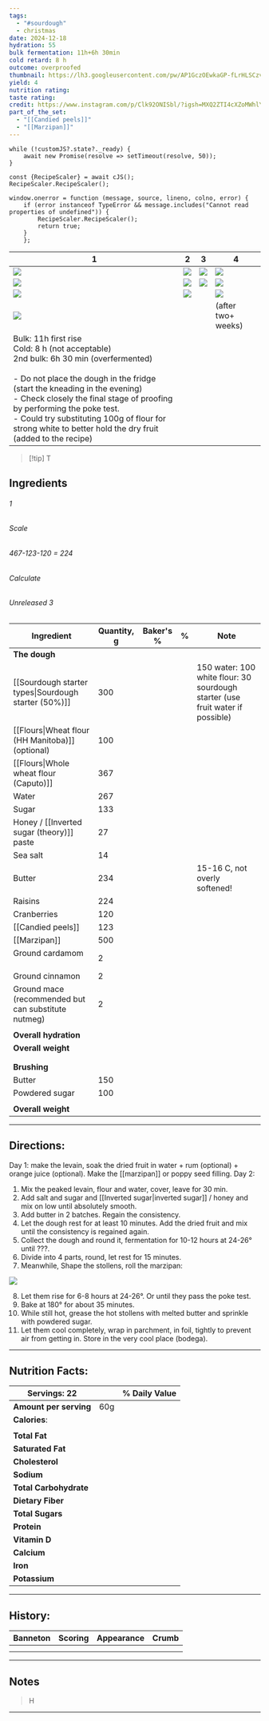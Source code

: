 ```yaml
---
tags:
  - "#sourdough"
  - christmas
date: 2024-12-18
hydration: 55
bulk fermentation: 11h+6h 30min
cold retard: 8 h
outcome: overproofed
thumbnail: https://lh3.googleusercontent.com/pw/AP1GczOEwkaGP-fLrHLSCzvNolhsnDOV6OTn0s2f6shLT80uIHMmMgp8N-khYUhtDKZ2XtePvOdbneajeHOp_5_i7eaQk3PGX8mmjR-XC2Iw2l-lE7IxXx2PJaaczPbLkS9Q-PPLWYikTi9qbs9fi6WUelaP=w1145-h858-s-no-gm?authuser=0
yield: 4
nutrition rating: 
taste rating: 
credit: https://www.instagram.com/p/Clk92ONISbl/?igsh=MXQ2ZTI4cXZoMWhlYQ%3D%3D&img_index=3
part_of_the_set:
  - "[[Candied peels]]"
  - "[[Marzipan]]"
---
```

```dataviewjs
while (!customJS?.state?._ready) { 
	await new Promise(resolve => setTimeout(resolve, 50)); 
} 

const {RecipeScaler} = await cJS();
RecipeScaler.RecipeScaler();

window.onerror = function (message, source, lineno, colno, error) {
	if (error instanceof TypeError && message.includes("Cannot read properties of undefined")) {
		RecipeScaler.RecipeScaler();
		return true;
	}
    };
```

| 1                                                                                                                                                                                                                                                                                                                                                                     | 2                                                                                                                                                                                                                                    | 3                                                                                                                                                                                                                                    | 4                                                                                                                                                                                                                                    |
| --------------------------------------------------------------------------------------------------------------------------------------------------------------------------------------------------------------------------------------------------------------------------------------------------------------------------------------------------------------------- | ------------------------------------------------------------------------------------------------------------------------------------------------------------------------------------------------------------------------------------ | ------------------------------------------------------------------------------------------------------------------------------------------------------------------------------------------------------------------------------------ | ------------------------------------------------------------------------------------------------------------------------------------------------------------------------------------------------------------------------------------ |
| ![](https://lh3.googleusercontent.com/pw/AP1GczM4JsI1ub6HOZFsc0UeR1h3D3h0aL18PDvEvQbCzBIYLCT-xwmdUAS1EQmL_AVeV5XfbVDViEduSbUo_Xr9yTXIdC4eEPg22ks1izV4AcTMclwh76x64RE6X2VOaBi901VKh7Rgw8Px2o1tuVxjU9Cw=w643-h858-s-no-gm?authuser=0)                                                                                                                                   | ![](https://lh3.googleusercontent.com/pw/AP1GczOXuQXUXPYtvxeUdO25O-hbfqf_3yEOnmExGaM8x_ap30rNFZK5XYtkwwHVbNFzuEUb7-ss02oG1Kqs8swBL6avCEYQegC918vuWzXRGiHuAEo5zCFb_30poRI7cFM-H-ZifbdhmiaL_GaW_t5gUQ_C=w1213-h858-s-no-gm?authuser=0) | ![](https://lh3.googleusercontent.com/pw/AP1GczM1Rc0D2cMwBOrMVwxfEmY81sDrMV6rWvXUWn8nzUdSKWDXWzawSfba1k-3Lr081Xw7Yvod4Qp4CeDPjjdQ6yUH8amxdxcClvEtBhoOympj73gcN2BgMzHQze4PAPIh2I3SFmXm9QiA1ZZLYeF_iQV1=w643-h858-s-no-gm?authuser=0)  | ![](https://lh3.googleusercontent.com/pw/AP1GczOPrcC4UPdVwjU81EJTDeDYuJ4zaeM1FMTACm3Fb3AgvYtC593iCdZVs0A6OjP5WCB11FxASqid1FaFOpR2cl-wLTpLo3HhcfSXye93pHg7Ro8bhe5XZECcj-dSF9zstlcyQDlfkdSvFlkQDpmi7nfC=w1119-h720-s-no-gm?authuser=0) |
| ![](https://lh3.googleusercontent.com/pw/AP1GczMAodU8rBrQxVxXRFDzxmFueTLkZ-Na_qUcHOFs2WMqfyo-oxE67JLC0syTESByCm9_gP5NMSGQM1PcNt3VYSZsvabpcybFW6uMk8wOhoXtTiZZ9uvOwn3WEmHEkrfPs7q7-afI9QBPCtliEEaDu-bH=w1145-h858-s-no-gm?authuser=0)                                                                                                                                  | ![](https://lh3.googleusercontent.com/pw/AP1GczNW9vumryhV3TuPUToXpK4Jm_Th1lA0nNP_1hjpNehIVGrj57-cpozeWBsCNJUQGZ9jm-aU4rltdhBI74dzESiO9A8fONqyCndzeLmlaBnsYiQbtKXlwYBPbQ7MV5cJBTAvngVLCljkLVpFHyi5CfNT=w643-h858-s-no-gm?authuser=0)  | ![](https://lh3.googleusercontent.com/pw/AP1GczOFloBs9PeRhz4SFPfME4P9ld8sva5NWz6RcdvlDoJLP8eyjUdsNZHtQVboxRI__yf6kBbUaxAb1IisyJvb17_P6mOV05qWG_lpC6MPrYIBJ744oz1rIP5dhzYUmwtg4CtVTCk3y3HXISWTlwEpkSzS=w1280-h784-s-no-gm?authuser=0) | ![](https://lh3.googleusercontent.com/pw/AP1GczOEwkaGP-fLrHLSCzvNolhsnDOV6OTn0s2f6shLT80uIHMmMgp8N-khYUhtDKZ2XtePvOdbneajeHOp_5_i7eaQk3PGX8mmjR-XC2Iw2l-lE7IxXx2PJaaczPbLkS9Q-PPLWYikTi9qbs9fi6WUelaP=w1145-h858-s-no-gm?authuser=0) |
| ![](https://lh3.googleusercontent.com/pw/AP1GczMlHDGmHKc2fuQSo00b5zGJ3kmqg5qKcjOZqTtbjIZr6L5ZDjkKSEimtKyH9RdC4MDGE3jbaHzmsZFBHdgI6ghwq6ZgEkhmM46gtNF6F-2XlGBGdL3hH14y_TzLWdX5JhE5VA171Zikowv6LMhWs5la=w1145-h858-s-no-gm?authuser=0)                                                                                                                                  | ![](https://lh3.googleusercontent.com/pw/AP1GczMdpam-wY8vlCQSDGOCpXoeMaw-gJQASfBDSGlYo9sCNjMXRrJ-2UTkgCJokVLwXXWa5t9IwFrY1Z8fgmWqaGAgoXRjc9nKnP45GWNBLUUiX6zQZVbYCkk8obOHu81Dps4oHYCshyKflbPuMQ5dGjd4=w1280-h720-s-no-gm?authuser=0) |                                                                                                                                                                                                                                      | ![](https://lh3.googleusercontent.com/pw/AP1GczO9uaMvrzKKpfTwTIszvfPn686kul3EuiTc7aQ1CdKmINTmFohZ33O3m4wcUs-OWYaFMCTQJxwRfnVYiOabm0iT_nktNBFiKSgUq43Srvq9f7yzwbErzwTuhzKFzFAoD-SZeWB9UIJeQKvwvRocs6Di=w1280-h960-s-no-gm?authuser=0) |
| ![](https://lh3.googleusercontent.com/pw/AP1GczOkpiyRoXD55vWp9vP8pLMY7620NmOLe1SQflxR4qhJZeLD5nux-7pxTqQwHNYrRpgthL7Lq4U4bWTmzFG1ugNFDpR3jE_BlMmsSji9FkdiSpu7T3WwgZ3tWbns-xW7erPz2z3xk0uaY4-csEw-JJLj=w1145-h858-s-no-gm?authuser=0)                                                                                                                                  |                                                                                                                                                                                                                                      |                                                                                                                                                                                                                                      | (after two+ weeks)                                                                                                                                                                                                                   |
| Bulk: 11h first rise<br>Cold: 8 h (not acceptable)<br>2nd bulk: 6h 30 min (overfermented)<br><br>- Do not place the dough in the fridge (start the kneading in the evening)<br>- Check closely the final stage of proofing by performing the poke test.<br>- Could try substituting 100g of flour for strong white to better hold the dry fruit (added to the recipe) |                                                                                                                                                                                                                                      |                                                                                                                                                                                                                                      |                                                                                                                                                                                                                                      |

> [!tip] T
## Ingredients

###### 1
###### Scale
###### 467-123-120 = 224
###### Calculate
###### Unreleased 3

| Ingredient                                           | Quantity, g | Baker's % | %   | Note                                                                           |
| ---------------------------------------------------- | ----------- | --------- | --- | ------------------------------------------------------------------------------ |
| **The dough**                                        |             |           |     |                                                                                |
| [[Sourdough starter types\|Sourdough starter (50%)]] | 300         |           |     | 150 water: 100 white flour: 30 sourdough starter (use fruit water if possible) |
| [[Flours\|Wheat flour (HH Manitoba)]] (optional)     | 100         |           |     |                                                                                |
| [[Flours\|Whole wheat flour (Caputo)]]               | 367         |           |     |                                                                                |
| Water                                                | 267         |           |     |                                                                                |
| Sugar                                                | 133         |           |     |                                                                                |
| Honey / [[Inverted sugar (theory)]] paste            | 27          |           |     |                                                                                |
| Sea salt                                             | 14          |           |     |                                                                                |
| Butter                                               | 234         |           |     | 15-16 C, not overly softened!                                                  |
| Raisins                                              | 224         |           |     |                                                                                |
| Cranberries                                          | 120         |           |     |                                                                                |
| [[Candied peels]]                                    | 123         |           |     |                                                                                |
| [[Marzipan]]                                         | 500         |           |     |                                                                                |
| Ground cardamom<br><br>                              | 2           |           |     |                                                                                |
| Ground cinnamon                                      | 2           |           |     |                                                                                |
| Ground mace (recommended but can substitute nutmeg)  | 2           |           |     |                                                                                |
|                                                      |             |           |     |                                                                                |
| **Overall hydration**                                |             |           |     |                                                                                |
| **Overall weight**                                   |             |           |     |                                                                                |
|                                                      |             |           |     |                                                                                |
|                                                      |             |           |     |                                                                                |
| **Brushing**                                         |             |           |     |                                                                                |
| Butter                                               | 150         |           |     |                                                                                |
| Powdered sugar                                       | 100         |           |     |                                                                                |
|                                                      |             |           |     |                                                                                |
| **Overall weight**                                   |             |           |     |                                                                                |






---
## Directions:

Day 1: make the levain, soak the dried fruit in water + rum (optional) + orange juice (optional). Make the [[marzipan]] or poppy seed filling.
Day 2:

1. Mix the peaked levain, flour and water, cover, leave for 30 min.  
2. Add salt and sugar and [[Inverted sugar|inverted sugar]] / honey and mix on low until absolutely smooth.
3. Add butter in 2 batches. Regain the consistency.
4. Let the dough rest for at least 10 minutes. Add the dried fruit and mix until the consistency is regained again.
5. Collect the dough and round it, fermentation for 10-12 hours at 24-26° until ???. 
6. Divide into 4 parts, round, let rest for 15 minutes. 
7. Meanwhile, Shape the stollens, roll the marzipan:

![](https://lh3.googleusercontent.com/pw/AP1GczOTt9AhBBEA7hVqm_1hWoS6bcJa54SX9PUJ8qUD_v_vKgNMGiq-b2Cy2mrb9oq8efnuiYXn1Ld-4g48VPSSIpnDMFpL8Dpny8J43HAGa7eeMbpG1iK8vyx5KAQxUc3Cd4hwHpvCoAdvBNs32nHsCUf_=w1921-h589-s-no-gm?authuser=0)

8. Let them rise for 6-8 hours at 24-26​​°. Or until they pass the poke test.
9. Bake at 180° for about 35 minutes. ⠀
10. While still hot, grease the hot stollens with melted butter and sprinkle with powdered sugar.
11. Let them cool completely, wrap in parchment, in foil, tightly to prevent air from getting in. Store in the very cool place (bodega).



---
## Nutrition Facts:

| **Servings:** 22       |       | % Daily Value |
| ---------------------- | ----- | ------------- |
| **Amount per serving** | 60g   |               |
| **Calories**:          |       |               |
|                        |       |               |
| **Total Fat**          |       |               |
| **Saturated Fat**      |       |               |
| **Cholesterol**        |       |               |
| **Sodium**             |       |               |
| **Total Carbohydrate** |       |               |
| **Dietary Fiber**      |       |               |
| **Total Sugars**       |       |               |
| **Protein**            |       |               |
| **Vitamin D**          |       |               |
| **Calcium**            |       |               |
| **Iron**               |       |               |
| **Potassium**          |       |               |

---
## History:

| Banneton | Scoring | Appearance | Crumb |
| -------- | ------- | ---------- | ----- |
|          |         |            |       |
|          |         |            |       |

---
## Notes

> H

---



